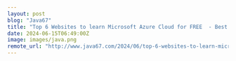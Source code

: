 ```yaml
---
layout: post
blog: "Java67"
title: "Top 6 Websites to learn Microsoft Azure Cloud for FREE  - Best of Lot"
date: 2024-06-15T06:49:00Z
image: images/java.png
remote_url: "http://www.java67.com/2024/06/top-6-websites-to-learn-microsoft-azure.html"
---
```

